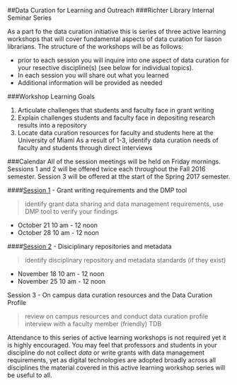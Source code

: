 ##Data Curation for Learning and Outreach
###Richter Library Internal Seminar Series

As a part fo the data curation initiative this is series of three active learning workshops that will cover fundamental aspects of data curation for liason librarians. The structure of the workshops will be as follows: 
* prior to each session you will inquire into one aspect of data curation for your resective discipline(s) (see below for individual topics).  
* In each session you will share out what you learned
* Additional information will be provided as needed

###Workshop Learning Goals
1. Articulate challenges that students and faculty face in grant writing
2. Explain challenges students and faculty face in depositing research results into a repository
3. Locate data curation resources for faculty and students here at the University of Miami
As a result of 1-3, identify data curation needs of faculty and students through direct interviews 

###Calendar 
All of the session meetings will be held on Friday mornings. Sessions 1 and 2 will be offered twice each throughout the Fall 2016 semester. Session 3 will be offered at tthe start of the Spring 2017 semester.

####[Session 1](session01.md) - Grant writing requirements and the DMP tool
> identify grant data sharing and data management requirements, use DMP tool to verify your findings
* October 21 10 am - 12 noon
* October 28 10 am - 12 noon

####[Session 2](session02.md) - Disiciplinary repositories and metadata
> identify disciplinary repository and metadata standards (if they exist)
* November 18 10 am - 12 noon
* November 25 10 am - 12 noon

Session 3 - On campus data curation resources and the Data Curation Profile
> review on campus resources and conduct data curation profile interview with a faculty member (friendly) 
TDB

Attendance to this series of active learning workshops is not required yet it is highly encouraged. You may feel that professors and students in your discipline do not collect _data_ or write grants with data management requirements, yet as digital technologies are adopted broadly across all disciplines the material covered in this active learning workshop series will be useful to all.


